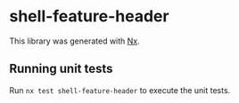 # shell-feature-header

This library was generated with [Nx](https://nx.dev).

## Running unit tests

Run `nx test shell-feature-header` to execute the unit tests.
